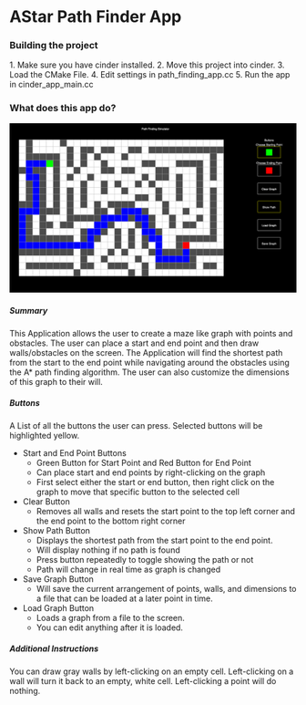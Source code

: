 <h1>AStar Path Finder App</h1>
	
<h3>Building the project</h3>
1. Make sure you have cinder installed.
2. Move this project into cinder.
3. Load the CMake File.
4. Edit settings in path_finding_app.cc
5. Run the app in cinder_app_main.cc

<h3>What does this app do?</h3>	

![](Images/pathfinder.png)

<h5>Summary</h5>	

This Application allows the user to create a maze like graph with points
and obstacles. The user can place a start and end point and then draw walls/obstacles 
on the screen. The Application will find the shortest path from the start to the
end point while navigating around the obstacles using the A* path finding algorithm.
The user can also customize the dimensions of this graph to their will. 

<h5>Buttons</h5>	

A List of all the buttons the user can press. Selected buttons will be 
highlighted yellow.

- Start and End Point Buttons
    - Green Button for Start Point and Red Button for End Point
    - Can place start and end points by right-clicking on the graph
    - First select either the start or end button, then right click on the graph to move that specific button
    to the selected cell
- Clear Button
    - Removes all walls and resets the start point to the top left corner and
    the end point to the bottom right corner
- Show Path Button
    - Displays the shortest path from the start point to the end point.
    - Will display nothing if no path is found
    - Press button repeatedly to toggle showing the path or not
    - Path will change in real time as graph is changed
- Save Graph Button
    - Will save the current arrangement of points, walls, and dimensions to a file
    that can be loaded at a later point in time.
- Load Graph Button
    - Loads a graph from a file to the screen. 
    - You can edit anything after it is loaded.

<h5>Additional Instructions</h5>	

You can draw gray walls by left-clicking on an empty cell. Left-clicking on 
a wall will turn it back to an empty, white cell. Left-clicking a point will 
do nothing. 

	


